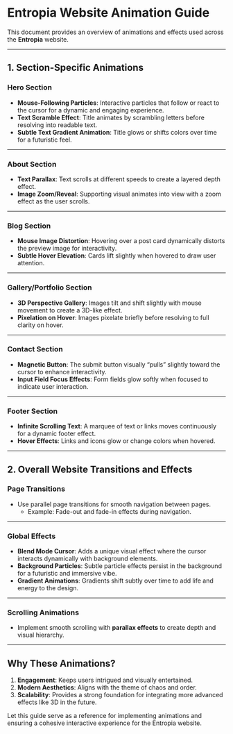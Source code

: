 # Entropia Website Animation Guide

This document provides an overview of animations and effects used across the **Entropia** website.

---

## **1. Section-Specific Animations**

### **Hero Section**

- **Mouse-Following Particles**: Interactive particles that follow or react to the cursor for a dynamic and engaging experience.
- **Text Scramble Effect**: Title animates by scrambling letters before resolving into readable text.
- **Subtle Text Gradient Animation**: Title glows or shifts colors over time for a futuristic feel.

---

### **About Section**

- **Text Parallax**: Text scrolls at different speeds to create a layered depth effect.
- **Image Zoom/Reveal**: Supporting visual animates into view with a zoom effect as the user scrolls.

---

### **Blog Section**

- **Mouse Image Distortion**: Hovering over a post card dynamically distorts the preview image for interactivity.
- **Subtle Hover Elevation**: Cards lift slightly when hovered to draw user attention.

---

### **Gallery/Portfolio Section**

- **3D Perspective Gallery**: Images tilt and shift slightly with mouse movement to create a 3D-like effect.
- **Pixelation on Hover**: Images pixelate briefly before resolving to full clarity on hover.

---

### **Contact Section**

- **Magnetic Button**: The submit button visually “pulls” slightly toward the cursor to enhance interactivity.
- **Input Field Focus Effects**: Form fields glow softly when focused to indicate user interaction.

---

### **Footer Section**

- **Infinite Scrolling Text**: A marquee of text or links moves continuously for a dynamic footer effect.
- **Hover Effects**: Links and icons glow or change colors when hovered.

---

## **2. Overall Website Transitions and Effects**

### **Page Transitions**

- Use parallel page transitions for smooth navigation between pages.
  - Example: Fade-out and fade-in effects during navigation.

---

### **Global Effects**

- **Blend Mode Cursor**: Adds a unique visual effect where the cursor interacts dynamically with background elements.
- **Background Particles**: Subtle particle effects persist in the background for a futuristic and immersive vibe.
- **Gradient Animations**: Gradients shift subtly over time to add life and energy to the design.

---

### **Scrolling Animations**

- Implement smooth scrolling with **parallax effects** to create depth and visual hierarchy.

---

## **Why These Animations?**

1. **Engagement**: Keeps users intrigued and visually entertained.
2. **Modern Aesthetics**: Aligns with the theme of chaos and order.
3. **Scalability**: Provides a strong foundation for integrating more advanced effects like 3D in the future.

Let this guide serve as a reference for implementing animations and ensuring a cohesive interactive experience for the Entropia website.
